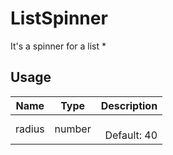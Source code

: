 <!-- 
This is an auto-generated markdown. 
You can change it in "src/molecules/List/ListSpinner.js" and run build:docs to update this file.
-->
# ListSpinner
It's a spinner for a list *
## Usage
| Name        | Type           | Description  |
| ----------- |:--------------:| ------------:|
|radius|number|<br>Default: 40
